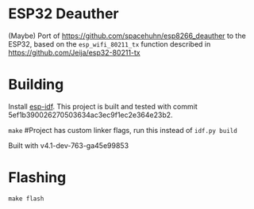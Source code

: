 # ESP32 Deauther

(Maybe) Port of https://github.com/spacehuhn/esp8266_deauther to the ESP32,
based on the `esp_wifi_80211_tx` function described in https://github.com/Jeija/esp32-80211-tx

# Building

Install [esp-idf](https://github.com/espressif/esp-idf). This project is built and tested with
commit 5ef1b390026270503634ac3ec9f1ec2e364e23b2.

`make` #Project has custom linker flags, run this instead of `idf.py build`

Built with v4.1-dev-763-ga45e99853

# Flashing

`make flash`
